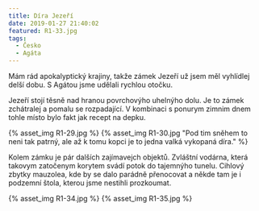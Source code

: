 ```yaml
---
title: Díra Jezeří
date: 2019-01-27 21:40:02
featured: R1-33.jpg
tags:
  - Česko
  - Agáta
---
```


Mám rád apokalyptický krajiny, takže zámek Jezeří už jsem měl vyhlídlej delší dobu. S Agátou jsme udělali rychlou otočku.

<!-- more -->

Jezeří stojí těsně nad hranou povrchovýho uhelnýho dolu. Je to zámek zchátralej a pomalu se rozpadající. V kombinaci s ponurym zimnim dnem tohle místo bylo fakt jak recept na depku.

{% asset_img R1-29.jpg %}
{% asset_img R1-30.jpg "Pod tim sněhem to neni tak patrný, ale až k tomu kopci je to jedna valká vykopaná díra." %}

Kolem zámku je pár dalších zajímavejch objektů. Zvláštní vodárna, která takovym zatočenym korytem svádí potok do tajemnýho tunelu. Cihlový zbytky mauzolea, kde by se dalo parádně přenocovat a někde tam je i podzemní štola, kterou jsme nestihli prozkoumat.

{% asset_img R1-34.jpg %}
{% asset_img R1-35.jpg %}
